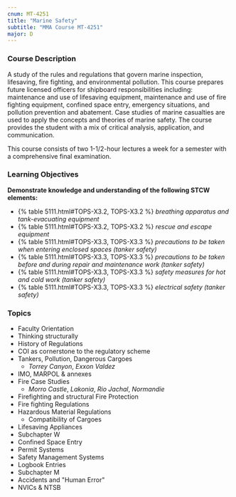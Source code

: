 ```yaml
---
cnum: MT-4251
title: "Marine Safety"
subtitle: "MMA Course MT-4251"
major: D
---
```


### Course Description

A study of the rules and regulations that govern marine inspection, lifesaving, fire fighting, and environmental pollution. This course prepares future licensed officers for shipboard responsibilities including: maintenance and use of lifesaving equipment, maintenance and use of fire fighting equipment, confined space entry, emergency situations, and pollution prevention and abatement. Case studies of marine casualties are used to apply the concepts and theories of marine safety. The course provides the student with a mix of critical analysis, application, and communication.

This course consists of two 1-1/2-hour lectures a week for a semester with a comprehensive final examination.


### Learning Objectives

**Demonstrate knowledge and understanding of the following STCW elements:**

* {% table 5111.html#TOPS-X3.2, TOPS-X3.2 %} *breathing apparatus and tank-evacuating equipment*
* {% table 5111.html#TOPS-X3.2, TOPS-X3.2 %} *rescue and escape equipment*
* {% table 5111.html#TOPS-X3.3, TOPS-X3.3 %} *precautions to be taken when entering enclosed spaces (tanker safety)*
* {% table 5111.html#TOPS-X3.3, TOPS-X3.3 %} *precautions to be taken before and during repair and maintenance work (tanker safety)*
* {% table 5111.html#TOPS-X3.3, TOPS-X3.3 %} *safety measures for hot and cold work (tanker safety)*
* {% table 5111.html#TOPS-X3.3, TOPS-X3.3 %} *electrical safety (tanker safety)*


### Topics

* Faculty Orientation
* Thinking structurally
* History of Regulations
* COI as cornerstone to the regulatory scheme
* Tankers, Pollution, Dangerous Cargoes
	* *Torrey Canyon*, *Exxon Valdez*
* IMO, MARPOL & annexes
* Fire Case Studies
	*  *Morro Castle*, *Lakonia*, *Rio Jachal*, *Normandie*
* Firefighting and structural Fire Protection
* Fire fighting Regulations
* Hazardous Material Regulations
	* Compatibility of Cargoes
* Lifesaving Appliances
* Subchapter W
* Confined Space Entry
* Permit Systems
* Safety Management Systems
* Logbook Entries
* Subchapter M
* Accidents and "Human Error"
* NVICs & NTSB




